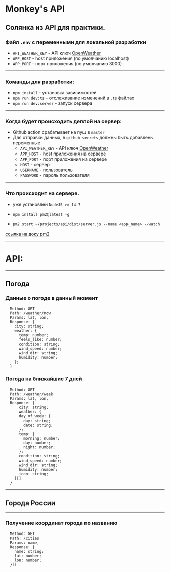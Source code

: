 # Monkey's API

## Солянка из API для практики.

### Файл `.env` с переменными для локальной разработки

* `API_WEATHER_KEY` - API ключ [OpenWeather](https://openweathermap.org/)
* `APP_HOST` - host приложения (по умолчанию localhost)
* `APP_PORT` - порт приложения (по умолчанию 3000)
---

### Команды для разработки:

* ```npm install``` - установка зависимостей
* ```npm run dev:ts``` - отслеживание изменений в `.ts` файлах
* ```npm run dev:server``` - запуск сервера
---

### Когда будет происходить деплой на сервер:

* Github action срабатывает на пуш в `master`
* Для отправки данных, в `github secrets` должны быть добавлены переменные
  + `API_WEATHER_KEY` - API ключ [OpenWeather](https://openweathermap.org/)
  + `APP_HOST` - host приложения на сервере
  + `APP_PORT` - порт приложения на сервере
  + `HOST` - сервер
  + `USERNAME` - пользователь
  + `PASSWORD` - пароль пользователя
---

### Что происходит на сервере.

* уже установлен `NodeJS >= 14.7`

* ```npm install pm2@latest -g```

- ```pm2 start ~/projects/api/dist/server.js --name <app_name> --watch```

[ссылка на доку pm2](https://pm2.keymetrics.io/docs/usage/quick-start/)

---

# API:

---

## Погода

### Данные о погоде в данный момент

```
  Method: GET
  Path: /weather/now
  Params: lat, lon,
  Response: {
    city: string;
    weather: {
      temp: number;
      feels_like: number;
      condition: string;
      wind_speed: number;
      wind_dir: string;
      humidity: number;
    };
  }
```

### Погода на ближайшие 7 дней

```
  Method: GET
  Path: /weather/week
  Params: lat, lon,
  Response: {
      city: string;
      weather: {
      day_of_week: {
        day: string;
        date: string;
      };
      temp: {
        morning: number;
        day: number;
        night: number;
      };
      condition: string;
      wind_speed: number;
      wind_dir: string;
      humidity: number;
      icon: string;
    }[]
  }
```

---

## Города России

---
### Получение координат города по названию

```
  Method: GET
  Path: /cities
  Params: name,
  Response: {
    name: string;
    lat: number;
    lon: number;
  }[]
```
